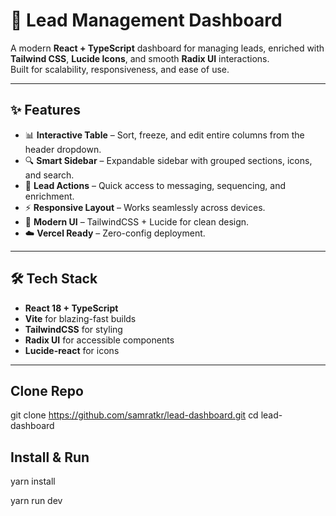 # 🚀 Lead Management Dashboard

A modern **React + TypeScript** dashboard for managing leads, enriched with **Tailwind CSS**, **Lucide Icons**, and smooth **Radix UI** interactions.  
Built for scalability, responsiveness, and ease of use.

---

## ✨ Features

- 📊 **Interactive Table** – Sort, freeze, and edit entire columns from the header dropdown.
- 🔍 **Smart Sidebar** – Expandable sidebar with grouped sections, icons, and search.
- 📩 **Lead Actions** – Quick access to messaging, sequencing, and enrichment.
- ⚡ **Responsive Layout** – Works seamlessly across devices.
- 🎨 **Modern UI** – TailwindCSS + Lucide for clean design.
- ☁️ **Vercel Ready** – Zero-config deployment.

---

## 🛠️ Tech Stack

- **React 18 + TypeScript**
- **Vite** for blazing-fast builds
- **TailwindCSS** for styling
- **Radix UI** for accessible components
- **Lucide-react** for icons

---

## Clone Repo

git clone https://github.com/samratkr/lead-dashboard.git
cd lead-dashboard

## Install & Run

yarn install

yarn run dev
